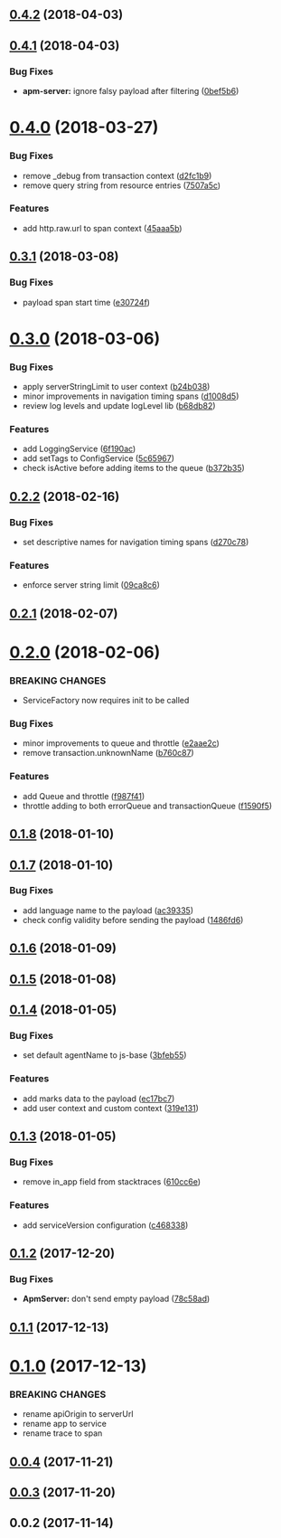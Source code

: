 <a name="0.4.2"></a>
## [0.4.2](https://github.com/elastic/apm-agent-js-core/compare/v0.4.1...v0.4.2) (2018-04-03)



<a name="0.4.1"></a>
## [0.4.1](https://github.com/elastic/apm-agent-js-core/compare/v0.4.0...v0.4.1) (2018-04-03)


### Bug Fixes

* **apm-server:** ignore falsy payload after filtering ([0bef5b6](https://github.com/elastic/apm-agent-js-core/commit/0bef5b6))



<a name="0.4.0"></a>
# [0.4.0](https://github.com/elastic/apm-agent-js-core/compare/v0.3.1...v0.4.0) (2018-03-27)


### Bug Fixes

* remove _debug from transaction context ([d2fc1b9](https://github.com/elastic/apm-agent-js-core/commit/d2fc1b9))
* remove query string from resource entries ([7507a5c](https://github.com/elastic/apm-agent-js-core/commit/7507a5c))


### Features

* add http.raw.url to span context ([45aaa5b](https://github.com/elastic/apm-agent-js-core/commit/45aaa5b))



<a name="0.3.1"></a>
## [0.3.1](https://github.com/elastic/apm-agent-js-core/compare/v0.3.0...v0.3.1) (2018-03-08)


### Bug Fixes

* payload span start time ([e30724f](https://github.com/elastic/apm-agent-js-core/commit/e30724f))



<a name="0.3.0"></a>
# [0.3.0](https://github.com/elastic/apm-agent-js-core/compare/v0.2.2...v0.3.0) (2018-03-06)


### Bug Fixes

* apply serverStringLimit to user context ([b24b038](https://github.com/elastic/apm-agent-js-core/commit/b24b038))
* minor improvements in navigation timing spans ([d1008d5](https://github.com/elastic/apm-agent-js-core/commit/d1008d5))
* review log levels and update logLevel lib ([b68db82](https://github.com/elastic/apm-agent-js-core/commit/b68db82))


### Features

* add LoggingService ([6f190ac](https://github.com/elastic/apm-agent-js-core/commit/6f190ac))
* add setTags to ConfigService ([5c65967](https://github.com/elastic/apm-agent-js-core/commit/5c65967))
* check isActive before adding items to the queue ([b372b35](https://github.com/elastic/apm-agent-js-core/commit/b372b35))



<a name="0.2.2"></a>
## [0.2.2](https://github.com/elastic/apm-agent-js-core/compare/v0.2.1...v0.2.2) (2018-02-16)


### Bug Fixes

* set descriptive names for navigation timing spans ([d270c78](https://github.com/elastic/apm-agent-js-core/commit/d270c78))


### Features

* enforce server string limit ([09ca8c6](https://github.com/elastic/apm-agent-js-core/commit/09ca8c6))



<a name="0.2.1"></a>
## [0.2.1](https://github.com/elastic/apm-agent-js-core/compare/v0.2.0...v0.2.1) (2018-02-07)



<a name="0.2.0"></a>
# [0.2.0](https://github.com/elastic/apm-agent-js-core/compare/v0.1.8...v0.2.0) (2018-02-06)


### BREAKING CHANGES

* ServiceFactory now requires init to be called


### Bug Fixes

* minor improvements to queue and throttle ([e2aae2c](https://github.com/elastic/apm-agent-js-core/commit/e2aae2c))
* remove transaction.unknownName ([b760c87](https://github.com/elastic/apm-agent-js-core/commit/b760c87))


### Features

* add Queue and throttle ([f987f41](https://github.com/elastic/apm-agent-js-core/commit/f987f41))
* throttle adding to both errorQueue and transactionQueue ([f1590f5](https://github.com/elastic/apm-agent-js-core/commit/f1590f5))



<a name="0.1.8"></a>
## [0.1.8](https://github.com/elastic/apm-agent-js-core/compare/v0.1.7...v0.1.8) (2018-01-10)



<a name="0.1.7"></a>
## [0.1.7](https://github.com/elastic/apm-agent-js-core/compare/v0.1.6...v0.1.7) (2018-01-10)


### Bug Fixes

* add language name to the payload ([ac39335](https://github.com/elastic/apm-agent-js-core/commit/ac39335))
* check config validity before sending the payload ([1486fd6](https://github.com/elastic/apm-agent-js-core/commit/1486fd6))



<a name="0.1.6"></a>
## [0.1.6](https://github.com/elastic/apm-agent-js-core/compare/v0.1.5...v0.1.6) (2018-01-09)



<a name="0.1.5"></a>
## [0.1.5](https://github.com/elastic/apm-agent-js-core/compare/v0.1.4...v0.1.5) (2018-01-08)



<a name="0.1.4"></a>
## [0.1.4](https://github.com/elastic/apm-agent-js-core/compare/v0.1.3...v0.1.4) (2018-01-05)


### Bug Fixes

* set default agentName to js-base ([3bfeb55](https://github.com/elastic/apm-agent-js-core/commit/3bfeb55))


### Features

* add marks data to the payload ([ec17bc7](https://github.com/elastic/apm-agent-js-core/commit/ec17bc7))
* add user context and custom context ([319e131](https://github.com/elastic/apm-agent-js-core/commit/319e131))



<a name="0.1.3"></a>
## [0.1.3](https://github.com/elastic/apm-agent-js-core/compare/v0.1.2...v0.1.3) (2018-01-05)


### Bug Fixes

* remove in_app field from stacktraces ([610cc6e](https://github.com/elastic/apm-agent-js-core/commit/610cc6e))


### Features

* add serviceVersion configuration ([c468338](https://github.com/elastic/apm-agent-js-core/commit/c468338))



<a name="0.1.2"></a>
## [0.1.2](https://github.com/jahtalab/apm-agent-js-core/compare/v0.1.1...v0.1.2) (2017-12-20)


### Bug Fixes

* **ApmServer:** don't send empty payload ([78c58ad](https://github.com/jahtalab/apm-agent-js-core/commit/78c58ad))



<a name="0.1.1"></a>
## [0.1.1](https://github.com/jahtalab/apm-agent-js-core/compare/v0.1.0...v0.1.1) (2017-12-13)



<a name="0.1.0"></a>
# [0.1.0](https://github.com/jahtalab/apm-agent-js-core/compare/v0.0.4...v0.1.0) (2017-12-13)


### BREAKING CHANGES

* rename apiOrigin to serverUrl
* rename app to service
* rename trace to span



<a name="0.0.4"></a>
## [0.0.4](https://github.com/jahtalab/apm-agent-js-core/compare/v0.0.3...v0.0.4) (2017-11-21)



<a name="0.0.3"></a>
## [0.0.3](https://github.com/jahtalab/apm-agent-js-core/compare/v0.0.2...v0.0.3) (2017-11-20)



<a name="0.0.2"></a>
## 0.0.2 (2017-11-14)



